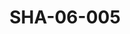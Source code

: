 ---
pid: SHA-06-005
title: SHA-06-005
language: ar
original_label: 
rights: شرحبيل احمد
location_of_original: شرحبيل احمد
photographer_or_studio: 
scanned_from: photograph 8.8 by 12.6
_date: 1980s
location: الخرطوم
description: 'حامد عثمان '
additional_notes: 
permission_display: 'yes'
on_server: 'no'
on_website: 'no'
permalink: /photopages/ar/SHA-06-005
layout: photo-page
---
